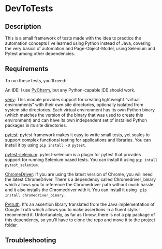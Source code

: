 # DevToTests

## Description

This is a small framework of tests made with the idea to practice the automation concepts I've learned using Python instead of Java,
covering the very basics of automation and Page-Object-Model, using Selenium and Pytest among other dependencies.


## Requirements

To run these tests, you'll need:

An IDE: I use [PyCharm](https://www.jetbrains.com/pycharm/), but any Python-capable IDE should work.

[venv](https://docs.python.org/3/library/venv.html): This module provides support for creating lightweight “virtual environments” with their own site directories, optionally isolated from system site directories. Each virtual environment has its own Python binary (which matches the version of the binary that was used to create this environment) and can have its own independent set of installed Python packages in its site directories.

[pytest](https://docs.pytest.org/en/latest/contents.html): pytest framework makes it easy to write small tests, yet scales to support complex functional testing for applications and libraries. You can install it by using ``pip install -U pytest``.

[pytest-selenium](https://pytest-selenium.readthedocs.io/en/latest/user_guide.html): pytest-selenium is a plugin for pytest that provides support for running Selenium based tests. You can install it using ``pip intall pytest_selenium``.

[ChromeDriver](http://chromedriver.chromium.org/): If you are using the latest version of Chrome, you will need the latest ChromeDriver. There's a dependency called Chromedriver_binary which allows you to reference the Chromedriver path without much hassle, and it also installs the Chromedriver with it. You can install it using `` pip install chromedriver_binary``.

[Pytruth](https://github.com/google/pytruth): It's an assertion library translated from the Java implementation of Google Truth which allows you to make assertions in a fluent style. I recommend it. Unfortunately, as far as I know, there is not a pip package of this dependency, so you'll have to clone the repo and move it to the project folder.

## Troubleshooting
